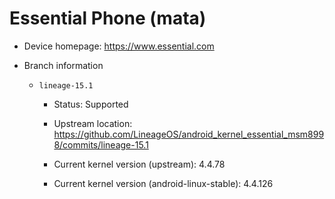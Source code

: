 # Essential Phone (mata)

* Device homepage: https://www.essential.com

* Branch information

  * `lineage-15.1`

    * Status: Supported

    * Upstream location: https://github.com/LineageOS/android_kernel_essential_msm8998/commits/lineage-15.1

    * Current kernel version (upstream): 4.4.78

    * Current kernel version (android-linux-stable): 4.4.126
